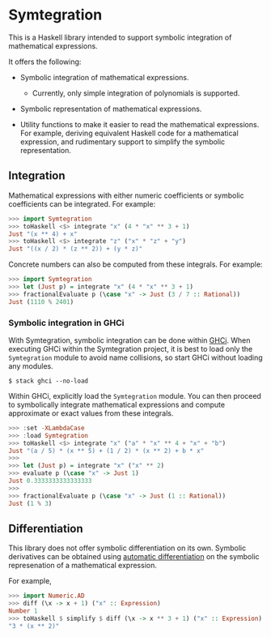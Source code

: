 # Symtegration

This is a Haskell library intended to support symbolic integration of mathematical expressions.

It offers the following:

*   Symbolic integration of mathematical expressions.

    *   Currently, only simple integration of polynomials is supported.

*   Symbolic representation of mathematical expressions.

*   Utility functions to make it easier to read the mathematical expressions.
    For example, deriving equivalent Haskell code for a mathematical expression,
    and rudimentary support to simplify the symbolic representation.

## Integration

Mathematical expressions with either numeric coefficients or symbolic coefficients
can be integrated.  For example:

```haskell
>>> import Symtegration
>>> toHaskell <$> integrate "x" (4 * "x" ** 3 + 1)
Just "(x ** 4) + x"
>>> toHaskell <$> integrate "z" ("x" * "z" + "y")
Just "((x / 2) * (z ** 2)) + (y * z)"
```

Concrete numbers can also be computed from these integrals.  For example:

```haskell
>>> import Symtegration
>>> let (Just p) = integrate "x" (4 * "x" ** 3 + 1)
>>> fractionalEvaluate p (\case "x" -> Just (3 / 7 :: Rational))
Just (1110 % 2401)
```

### Symbolic integration in GHCi

With Symtegration, symbolic integration can be done within [GHCi].
When executing GHCi within the Symtegration project, it is best
to load only the `Symtegration` module to avoid name collisions,
so start GHCi without loading any modules.

```shell
$ stack ghci --no-load
```

Within GHCi, explicitly load the `Symtegration` module.
You can then proceed to symbolically integrate mathematical expressions
and compute approximate or exact values from these integrals.

```haskell
>>> :set -XLambdaCase
>>> :load Symtegration
>>> toHaskell <$> integrate "x" ("a" * "x" ** 4 + "x" + "b")
Just "(a / 5) * (x ** 5) + (1 / 2) * (x ** 2) + b * x"
>>>
>>> let (Just p) = integrate "x" ("x" ** 2)
>>> evaluate p (\case "x" -> Just 1)
Just 0.3333333333333333
>>>
>>> fractionalEvaluate p (\case "x" -> Just (1 :: Rational))
Just (1 % 3)
```

[GHCi]: https://downloads.haskell.org/ghc/latest/docs/users_guide/ghci.html

## Differentiation

This library does not offer symbolic differentiation on its own.
Symbolic derivatives can be obtained using [automatic differentiation]
on the symbolic represenation of a mathematical expression.

For example,

```haskell
>>> import Numeric.AD
>>> diff (\x -> x + 1) ("x" :: Expression)
Number 1
>>> toHaskell $ simplify $ diff (\x -> x ** 3 + 1) ("x" :: Expression)
"3 * (x ** 2)"
```

[automatic differentiation]: https://hackage.haskell.org/package/ad
